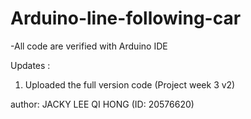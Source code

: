 # Arduino-line-following-car

-All code are verified with Arduino IDE

Updates :
1. Uploaded the full version code (Project week 3 v2)





author: JACKY LEE QI HONG (ID: 20576620)
